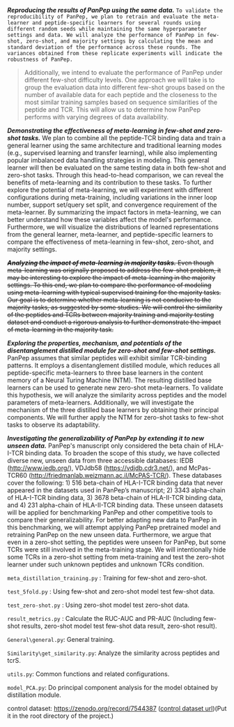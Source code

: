 ***Reproducing the results of PanPep using the same data.*** ```To validate the reproducibility of PanPep, we plan to retrain and evaluate the meta-learner and peptide-specific learners for several rounds using different random seeds while maintaining the same hyperparameter settings and data. We will analyze the performance of PanPep in few-shot, zero-shot, and majority settings by calculating the mean and standard deviation of the performance across these rounds. The variances obtained from these replicate experiments will indicate the robustness of PanPep.``` 
> Additionally, we intend to evaluate the performance of PanPep under different few-shot difficulty levels. One approach we will take is to group the evaluation data into different few-shot groups based on the number of available data for each peptide and the closeness to the most similar training samples based on sequence similarities of the peptide and TCR. This will allow us to determine how PanPep performs with varying degrees of data availability.

***Demonstrating the effectiveness of meta-learning in few-shot and zero-shot tasks.*** We plan to combine all the peptide-TCR binding data and train a general learner using the same architecture and traditional learning modes (e.g., supervised learning and transfer learning), while also implementing popular imbalanced data handling strategies in modeling. This general learner will then be evaluated on the same testing data in both few-shot and zero-shot tasks. Through this head-to-head comparison, we can reveal the benefits of meta-learning and its contribution to these tasks. To further explore the potential of meta-learning, we will experiment with different configurations during meta-training, including variations in the inner loop number, support set/query set split, and convergence requirement of the meta-learner. By summarizing the impact factors in meta-learning, we can better understand how these variables affect the model's performance. Furthermore, we will visualize the distributions of learned representations from the general learner, meta-learner, and peptide-specific learners to compare the effectiveness of meta-learning in few-shot, zero-shot, and majority settings.   

<del>***Analyzing the impact of meta-learning in majority tasks.*** Even though meta-learning was originally proposed to address the few-shot problem, it may be interesting to explore the impact of meta-learning in the majority settings. To this end, we plan to compare the performance of modeling using meta-learning with typical supervised training for the majority tasks. Our goal is to determine whether meta-learning is not conducive to the majority tasks, as suggested by some studies. We will control the similarity of the peptides and TCRs between majority training and majority testing dataset and conduct a rigorous analysis to further demonstrate the impact of meta-learning in the majority task. </del>

***Exploring the properties, mechanism, and potentials of the disentanglement distilled module for zero-shot and few-shot settings.*** PanPep assumes that similar peptides will exhibit similar TCR-binding patterns. It employs a disentanglement distilled module, which reduces all peptide-specific meta-learners to three base learners in the content memory of a Neural Turing Machine (NTM). The resulting distilled base learners can be used to generate new zero-shot meta-learners. To validate this hypothesis, we will analyze the similarity across peptides and the model parameters of meta-learners. Additionally, we will investigate the mechanism of the three distilled base learners by obtaining their principal components. We will further apply the NTM for zero-shot tasks to few-shot tasks to observe its adaptability.   

***Investigating the generalizability of PanPep by extending it to new unseen data.*** PanPep's manuscript only considered the beta chain of HLA-I-TCR binding data. To broaden the scope of this study, we have collected diverse new, unseen data from three accessible databases: IEDB (http://www.iedb.org/), VDJdb58 (https://vdjdb.cdr3.net/), and McPas-TCR60 (http://friedmanlab.weizmann.ac.il/McPAS-TCR/). These databases cover the following: 1) 516 beta-chain of HLA-I-TCR binding data that never appeared in the datasets used in PanPep’s manuscript; 2) 3343 alpha-chain of HLA-I-TCR binding data, 3) 3678 beta-chain of HLA-II-TCR binding data, and 4) 231 alpha-chain of HLA-II-TCR binding data. These unseen datasets will be applied for benchmarking PanPep and other competitive tools to compare their generalizability. For better adapting new data to PanPep in this benchmarking, we will attempt applying PanPep pretrained model and retraining PanPep on the new unseen data. Furthermore, we argue that even in a zero-shot setting, the peptides were unseen for PanPep, but some TCRs were still involved in the meta-training stage. We will intentionally hide some TCRs in a zero-shot setting from meta-training and test the zero-shot learner under such unknown peptides and unknown TCRs condition.



`meta_distillation_training.py` : Training for few-shot and zero-shot. 

`test_5fold.py` : Using few-shot and zero-shot model test few-shot data. 

`test_zero-shot.py` : Using zero-shot model test zero-shot data. 

`result_metrics.py` : Calculate the RUC-AUC and PR-AUC (Including few-shot results, zero-shot model test few-shot data result, zero-shot result).

`General\general.py`: General training.

`Similarity\get_similarity.py`: Analyze the similarity across peptides and tcrS.

`utils.py`: Common functions and related configurations.

`model_PCA.py`: Do principal component analysis for the model obtained by distillation module.

control dataset: https://zenodo.org/record/7544387  ([control dataset url](https://zenodo.org/record/7544387/files/Control%20dataset.txt?download=1))(Put it in the root directory of the project.)

